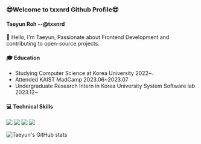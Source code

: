 ### 😎Welcome to txxnrd Github Profile😎

#### Taeyun Roh --@txxnrd


👋 Hello, I'm Taeyun, Passionate about Frontend Development and contributing to open-source projects.


#### 🎓 Education
- Studying Computer Science at Korea University 2022~.
- Attended KAIST MadCamp 2023.06~2023.07
- Undergraduate Research Intern in Korea University System Software lab 2023.12~


####  💻 Technical Skills
<div>
<img src="https://img.shields.io/badge/javascript-F7DF1E?style=for-the-badge&logo=javascript&logoColor=white">

<img src="https://img.shields.io/badge/react-61DAFB?style=for-the-badge&logo=react&logoColor=white">

<img src="https://img.shields.io/badge/flutter-02569B?style=for-the-badge&logo=flutter&logoColor=white">

<img src="https://img.shields.io/badge/cplusplus-00599C?style=for-the-badge&logo=cplusplus&logoColor=white">
</div>

![Taeyun's GitHub stats](https://github-readme-stats.vercel.app/api?username=txxnrd&show_icons=true&theme=radical)



<!--
**txxnrd/txxnrd** is a ✨ _special_ ✨ repository because its `README.md` (this file) appears on your GitHub profile.

Here are some ideas to get you started:

- 🔭 I’m currently working on ...
- 🌱 I’m currently learning ...
- 👯 I’m looking to collaborate on ...
- 🤔 I’m looking for help with ...
- 💬 Ask me about ...
- 📫 How to reach me: ...
- 😄 Pronouns: ...
- ⚡ Fun fact: ...
-->
